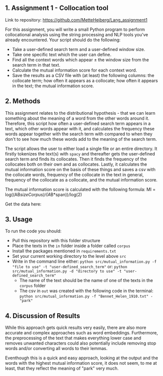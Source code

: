 ## 1. Assignment 1 - Collocation tool
Link to repository: https://github.com/MetteHejberg/Lang_assignment1

For this assignment, you will write a small Python program to perform collocational analysis using the string processing and NLP tools you've already encountered. Your script should do the following:

- Take a user-defined search term and a user-defined window size.
- Take one specific text which the user can define.
- Find all the context words which appear ± the window size from the search term in that text.
- Calculate the mutual information score for each context word.
- Save the results as a CSV file with (at least) the following columns: the collocate term; how often it appears as a collocate; how often it appears in the text; the mutual information score.

## 2. Methods
This assignment relates to the distributional hypothesis - that we can learn something about the meaning of a word from the other words around it. Therefore, this script how often a user-defined search term appears in a text, which other words appear with it, and calculates the frequency these words appear together with the search term with compared to when they don't to see how much these words add to the meaning of the search term.

The script allows the user to either load a single file or an entire directory. It firstly tokenizes the text(s) with ```spacy``` and thereafter gets the user-defined search term and finds its collocates. Then it finds the frequency of the collocates both on their own and as collocates. Lastly, it calculates the mutual information score on the basis of these things and saves a csv with the collocate words, frequency of the collocate in the text in general, frequency of the collocate as a collocate, and the mutual information score.

The mutual information score is calculated with the following formula: MI = log((AB*sizeCorpus)/(A*B*span))/log(2) 

Get the data here: 

## 3. Usage
To run the code you should:
- Pull this repository with this folder structure
- Place the texts in the ```in``` folder inside a folder called ```corpus```
- Install the packages mentioned in ```requirements.txt``` 
- Set your current working directory to the level above ```src```
- Write in the command line either: ```python src/mutual_information.py -f "file to use" -t "user-defined_search_term"``` or: ```python src/mutual_information.py -d "directory to use" -t "user-defined_search_term"```
  - The name of the text should be the name of one of the texts in the ```corpus``` folder
  - The csv in ```out``` was created with the following code in the terminal: ```python src/mutual_information.py -f "Bennet_Helen_1910.txt" - "park"```

## 4. Discussion of Results
While this approach gets quick results very easily, there are also more accurate and complex approaches such as word embeddings. Furthermore, the preprocessing of the text that makes everything lower case and removes unwanted characters could also potentially include removing stop words and/or converting all words to their lemmas. 

Eventhough this is a quick and easy approach, looking at the output and the words with the highest mutual information score, it does not seem, to me at least, that they reflect the meaning of "park" very much.
